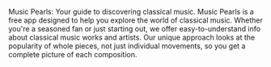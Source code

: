 Music Pearls: Your guide to discovering classical music.
Music Pearls is a free app designed to help you explore the world of classical music. 
Whether you're a seasoned fan or just starting out, we offer easy-to-understand info about classical music works and artists. 
Our unique approach looks at the popularity of whole pieces, not just individual movements, so you get a complete picture of each composition.
